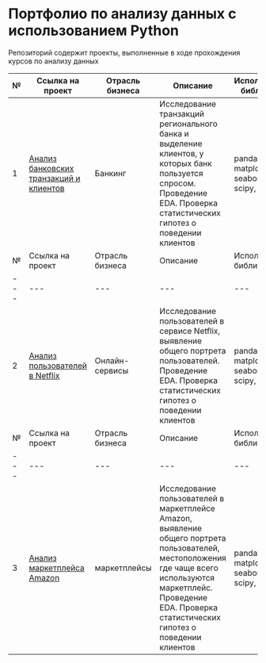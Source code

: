 # Портфолио по анализу данных с использованием Python
Репозиторий содержит проекты, выполненные в ходе прохождения курсов по анализу данных

№ | Ссылка на проект | Отрасль бизнеса | Описание | Используемые библиотеки | Презентация проекта
---|---|---|---|---|---
1 | [Анализ банковских транзакций и клиентов](https://github.com/daniya981/portfolio_python/tree/c0a2e69e924da779973ce1244c8dca9fb425d656/bank_transaction)| Банкинг | Исследование транзакций регионального банка и выделение клиентов, у которых банк пользуется спросом. Проведение EDA. Проверка статистических гипотез о поведении клиентов|pandas, numpy, matplotlib, seaborn, plotly, scipy, chatGPT | [Презентация ИССЛЕДОВАНИЕ БАНКОВСКИХ КЛИЕНТОВ И ТРАНЗАКЦИЙ](https://drive.google.com/file/d/1RUt_1Em84-xe1f5yeYMKq60DFif_J3ai/view?usp=sharing)
№ | Ссылка на проект | Отрасль бизнеса | Описание | Используемые библиотеки | Презентация проекта
---|---|---|---|---|---
2 | [Анализ пользователей в Netflix](https://github.com/daniya981/portfolio_python/tree/c0a2e69e924da779973ce1244c8dca9fb425d656/netflix_users)| Онлайн-сервисы | Исследование пользователей в сервисе Netflix, выявление общего портрета пользователей. Проведение EDA. Проверка статистических гипотез о поведении клиентов|pandas, numpy, matplotlib, seaborn, plotly, scipy, chatGPT| [Презентация исследование пользователей в Netflix ](https://drive.google.com/file/d/1EqaSNLG_jHCCWVDc5X3lj6o8ttHAeJH6/view?usp=sharing)
№ | Ссылка на проект | Отрасль бизнеса | Описание | Используемые библиотеки | Презентация проекта
---|---|---|---|---|---
3 | [Анализ маркетплейса Amazon](https://github.com/daniya981/portfolio_python/tree/c0a2e69e924da779973ce1244c8dca9fb425d656/amazon_marketplace)| маркетплейсы | Исследование пользователей в маркетплейсе Amazon, выявление общего портрета пользователей, местоположения где чаще всего используются маркетплейс. Проведение EDA. Проверка статистических гипотез о поведении клиентов|pandas, numpy, matplotlib, seaborn, plotly, scipy, chatGPT| [Презентация исследование маркетплейса Amazon ](https://drive.google.com/file/d/1tMWhgsc-BEc-FpW9sN-RwNz12RlmEHRh/view?usp=sharing)
